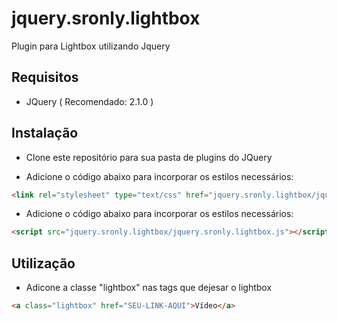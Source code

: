 jquery.sronly.lightbox
======================

Plugin para Lightbox utilizando Jquery

Requisitos
--------------
- JQuery ( Recomendado: 2.1.0 )


Instalação
--------------

- Clone este repositório para sua pasta de plugins do JQuery

- Adicione o código abaixo para incorporar os estilos necessários:
```html
<link rel="stylesheet" type="text/css" href="jquery.sronly.lightbox/jquery.sronly.lightbox.css">
```

- Adicione o código abaixo para incorporar os estilos necessários:
```html
<script src="jquery.sronly.lightbox/jquery.sronly.lightbox.js"></script>
```

Utilização
--------------
- Adicone a classe "lightbox" nas tags <a> que dejesar o lightbox
```html
<a class="lightbox" href="SEU-LINK-AQUI">Vídeo</a>
```